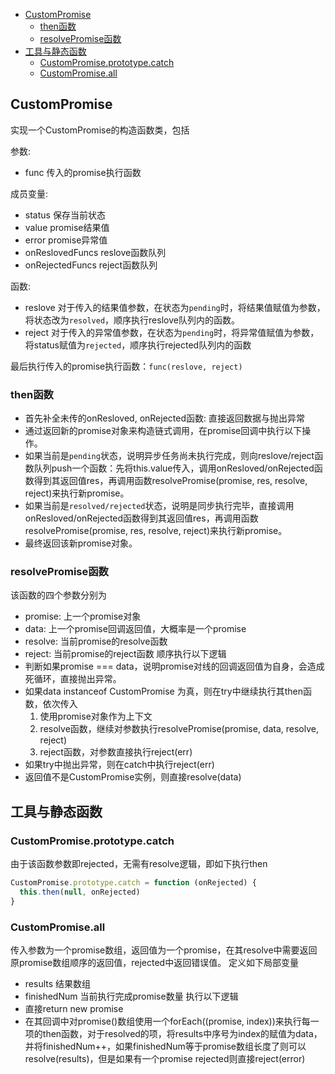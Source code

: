 <!-- TOC -->

- [CustomPromise](#custompromise)
  - [then函数](#then函数)
  - [resolvePromise函数](#resolvepromise函数)
- [工具与静态函数](#工具与静态函数)
  - [CustomPromise.prototype.catch](#custompromiseprototypecatch)
  - [CustomPromise.all](#custompromiseall)

<!-- /TOC -->

## CustomPromise

实现一个CustomPromise的构造函数类，包括

参数:
* func 传入的promise执行函数

成员变量:
* status 保存当前状态
* value promise结果值
* error promise异常值
* onReslovedFuncs reslove函数队列
* onRejectedFuncs reject函数队列

函数:
* reslove 对于传入的结果值参数，在状态为`pending`时，将结果值赋值为参数，将状态改为`resolved`，顺序执行reslove队列内的函数。
* reject 对于传入的异常值参数，在状态为`pending`时，将异常值赋值为参数，将status赋值为`rejected`，顺序执行rejected队列内的函数

最后执行传入的promise执行函数：`func(reslove, reject)`

### then函数
* 首先补全未传的onResloved, onRejected函数: 直接返回数据与抛出异常
* 通过返回新的promise对象来构造链式调用，在promise回调中执行以下操作。
* 如果当前是`pending`状态，说明异步任务尚未执行完成，则向reslove/reject函数队列push一个函数：先将this.value传入，调用onResloved/onRejected函数得到其返回值res，再调用函数resolvePromise(promise, res, resolve, reject)来执行新promise。
* 如果当前是`resolved/rejected`状态，说明是同步执行完毕，直接调用onResloved/onRejected函数得到其返回值res，再调用函数resolvePromise(promise, res, resolve, reject)来执行新promise。
* 最终返回该新promise对象。

### resolvePromise函数
该函数的四个参数分别为
* promise: 上一个promise对象
* data: 上一个promise回调返回值，大概率是一个promise
* resolve: 当前promise的resolve函数
* reject: 当前promise的reject函数
顺序执行以下逻辑
* 判断如果promise === data，说明promise对线的回调返回值为自身，会造成死循环，直接抛出异常。
* 如果data instanceof CustomPromise 为真，则在try中继续执行其then函数，依次传入
  1. 使用promise对象作为上下文
  2. resolve函数，继续对参数执行resolvePromise(promise, data, resolve, reject)
  3. reject函数，对参数直接执行reject(err)
* 如果try中抛出异常，则在catch中执行reject(err)
* 返回值不是CustomPromise实例，则直接resolve(data)

## 工具与静态函数

### CustomPromise.prototype.catch
由于该函数参数即rejected，无需有resolve逻辑，即如下执行then
```js
CustomPromise.prototype.catch = function (onRejected) {
  this.then(null, onRejected)
}
```

### CustomPromise.all
传入参数为一个promise数组，返回值为一个promise，在其resolve中需要返回原promise数组顺序的返回值，rejected中返回错误值。
定义如下局部变量
* results 结果数组
* finishedNum 当前执行完成promise数量
执行以下逻辑
* 直接return new promise
* 在其回调中对promise()数组使用一个forEach((promise, index))来执行每一项的then函数，对于resolved的项，将results中序号为index的赋值为data，并将finishedNum++，如果finishedNum等于promise数组长度了则可以resolve(results)，但是如果有一个promise rejected则直接reject(error)
